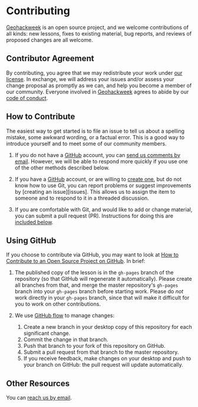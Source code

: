 # Contributing

[Geohackweek][ghw-site] is an open source project, and we welcome
contributions of all kinds: new lessons, fixes to existing material, bug
reports, and reviews of proposed changes are all welcome.

## Contributor Agreement

By contributing, you agree that we may redistribute your work under [our license](LICENSE.md). In exchange, we will address your issues and/or assess your change proposal as promptly as we can, and help you become a member of our
community. Everyone involved in [Geohackweek][ghw-site] agrees to abide by our
[code of conduct](CONDUCT.md).

## How to Contribute

The easiest way to get started is to file an issue to tell us about a spelling
mistake, some awkward wording, or a factual error. This is a good way to
introduce yourself and to meet some of our community members.

1.  If you do not have a [GitHub][github] account, you can [send us comments by email][contact].
    However, we will be able to respond more quickly if you use one of the other
    methods described below.

2.  If you have a [GitHub][github] account,
    or are willing to [create one][github-join],
    but do not know how to use Git,
    you can report problems or suggest improvements by [creating an issue][issues].
    This allows us to assign the item to someone
    and to respond to it in a threaded discussion.

3.  If you are comfortable with Git,
    and would like to add or change material,
    you can submit a pull request (PR).
    Instructions for doing this are [included below](#using-github).

## Using GitHub

If you choose to contribute via GitHub,
you may want to look at
[How to Contribute to an Open Source Project on GitHub][how-contribute].
In brief:

1.  The published copy of the lesson is in the `gh-pages` branch of the
    repository (so that GitHub will regenerate it automatically). Please create
    all branches from that, and merge the master repository's `gh-pages` branch
    into your `gh-pages` branch before starting work. Please do *not* work
    directly in your `gh-pages` branch, since that will make it difficult for
    you to work on other contributions.

2.  We use [GitHub flow][github-flow] to manage changes:
    1.  Create a new branch in your desktop copy of this repository for each significant change.
    2.  Commit the change in that branch.
    3.  Push that branch to your fork of this repository on GitHub.
    4.  Submit a pull request from that branch to the master repository.
    5.  If you receive feedback, make changes on your desktop and push to your
        branch on GitHub: the pull request will update automatically.


## Other Resources

You can [reach us by email][contact].

[ghw-site]: http://geohackweek.github.io
[contact]: mailto:arendta@uw.edu
[github]: http://github.com
[github-flow]: https://guides.github.com/introduction/flow/
[github-join]: https://github.com/join
[how-contribute]: https://egghead.io/series/how-to-contribute-to-an-open-source-project-on-github
